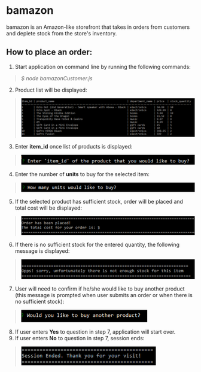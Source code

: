 # bamazon
bamazon is an Amazon-like storefront that takes in orders from customers and deplete stock from the store's inventory.

## How to place an order:
1. Start application on command line by running the following commands:
  > *$ node bamazonCustomer.js*
2. Product list will be displayed:
  > ![Sketch](/images/products_list.png)
3. Enter **item_id** once list of products is displayed:
  > ![Sketch](/images/item_id.png)
4. Enter the number of **units** to buy for the selected item:
  > ![Sketch](/images/units.png)
5. If the selected product has sufficient stock, order will be placed and total cost will be displayed:
  >![Sketch](/images/place_order.png)
6. If there is no sufficient stock for the entered quantity, the following message is displayed:
  >![Sketch](/images/no_stock.png)
7. User will need to confirm if he/she would like to buy another product (this message is prompted when user submits an order or when there is no sufficient stock):
  >![Sketch](/images/loop.png)
8. If user enters **Yes** to question in step 7, application will start over.
9. If user enters **No** to question in step 7, session ends:
  >![Sketch](/images/end_session.png)
